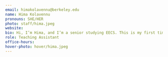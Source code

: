```yaml
---
email: himakolavennu@berkeley.edu
name: Hima Kolavennu
pronouns: SHE/HER
photo: staff/hima.jpeg
website: 
bio: Hi, I’m Hima, and I’m a senior studying EECS. This is my first time teaching Data 101, so I’m excited to meet everyone!
role: Teaching Assistant
office-hours: 
hover-photo: hover/hima.jpeg
---
```


